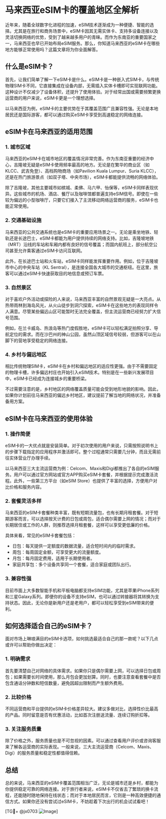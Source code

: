 # 马来西亚eSIM卡的覆盖地区全解析

近年来，随着全球数字化进程的加速，eSIM技术逐渐成为一种便捷、智能的选择。尤其是在旅行和商务场景中，eSIM卡因其无需实体卡、支持多设备连接以及灵活切换网络的优势，受到了越来越多用户的青睐。而作为东南亚的重要国家之一，马来西亚也早已开始布局eSIM服务。那么，你知道马来西亚的eSIM卡在哪些地方能够正常使用吗？这篇文章将为你全面解答。

## 什么是eSIM卡？

首先，让我们简单了解一下eSIM卡是什么。eSIM卡是一种嵌入式SIM卡，与传统物理SIM卡不同，它直接集成在设备内部，无需插入实体卡槽即可实现联网功能。这种设计不仅减少了设备体积，还提升了使用体验。对于经常出国或需要频繁更换运营商的用户来说，eSIM卡更是一个理想选择。

以马来西亚为例，eSIM卡的主要优势在于其覆盖范围广且兼容性强。无论是本地居民还是国际游客，都可以通过购买eSIM卡享受到高速稳定的网络连接。

## eSIM卡在马来西亚的适用范围

### 1. **城市区域**
马来西亚的eSIM卡在城市地区的覆盖情况非常完善。作为东南亚重要的经济中心，吉隆坡无疑是eSIM卡使用频率最高的地方。无论是在繁华的商业区（如KLCC、武吉免登）、高档购物商场（如Pavilion Kuala Lumpur、Suria KLCC），还是在热门旅游景点（如双子塔、中央市场），eSIM卡都能提供流畅的网络体验。

除了吉隆坡，其他主要城市如槟城、柔佛、马六甲、怡保等，eSIM卡同样表现优异。这些城市的机场、酒店、餐厅以及咖啡馆都普遍支持eSIM信号。即使在一些较为偏远的小型咖啡厅，只要它们接入了主流移动网络运营商的服务，eSIM卡也能正常使用。

### 2. **交通基础设施**
马来西亚的公共交通系统也是eSIM卡的重要应用场景之一。无论是乘坐地铁、轻轨还是长途巴士，eSIM卡都能为用户提供持续的网络支持。比如，吉隆坡地铁（MRT）沿线的车站和车厢内都有良好的信号覆盖；而国内航班上，部分航空公司甚至允许乘客通过eSIM卡访问互联网。

此外，在长途巴士站和火车站，eSIM卡同样能发挥重要作用。例如，位于吉隆坡市中心的中央车站（KL Sentral），是连接全国各大城市的交通枢纽。在这里，旅客可以通过eSIM卡快速获取目的地信息或预订车票。

### 3. **自然景区**
对于喜欢户外活动或探险的人来说，马来西亚丰富的自然景观无疑是一大亮点。从热带雨林到海岛风光，从火山徒步到洞穴探索，eSIM卡在这些地方的表现同样令人满意。尽管某些偏远山区可能暂时无法完全覆盖，但主流运营商已经努力扩大信号范围。

例如，在兰卡威岛、热浪岛等热门度假胜地，eSIM卡可以轻松满足拍照分享、导航定位的需求。而在沙巴州的神山公园，虽然山顶区域信号较弱，但游客可以在山脚下的营地享受稳定的网络连接。

### 4. **乡村与偏远地区**
相比传统物理SIM卡，eSIM卡在乡村和偏远地区的适应性更强。由于不需要固定的物理卡槽，许多偏远村庄也开始引入eSIM技术。特别是在一些新兴发展项目中，eSIM卡已经成为连接城乡的重要桥梁。

不过需要注意的是，乡村地区的网络覆盖质量可能会受到地形地貌的影响。因此，如果你计划前往马来西亚的偏远乡村地区，建议提前了解当地的网络状况，并准备备用方案。

## eSIM卡在马来西亚的使用体验

### 1. **操作简便**
eSIM卡的一大优点就是安装简单。对于初次使用的用户来说，只需按照说明书上的步骤下载指定的应用程序并激活即可。整个过程通常只需要几分钟，而且无需前往实体营业厅办理手续。

以马来西亚三大主流运营商为例：Celcom、Maxis和Digi都推出了各自的eSIM服务。用户可以通过官方网站或官方APP购买eSIM卡套餐，并根据提示完成激活流程。此外，一些第三方平台（如eSIM Store）也提供了丰富的选择，方便用户对比价格和服务内容。

### 2. **套餐灵活多样**
马来西亚的eSIM卡套餐种类丰富，既有短期流量包，也有长期月租套餐。对于短期游客而言，可以选择按天计费的日包或周包，适合偶尔需要上网的情况；而对于长期居住或工作的人群，则推荐选择月租套餐，这样可以享受更低廉的价格。

具体来看，常见的eSIM卡套餐包括：
- 日包：每天提供一定额度的数据流量，适合短时间内的临时需求。
- 周包：每周固定金额，可享受更大的流量额度。
- 月包：每月固定费用，适用于长期使用者。
- 家庭共享包：多个设备共享同一个套餐，适合家庭或团队出行。

### 3. **兼容性强**
目前市面上大多数智能手机和平板电脑都支持eSIM功能，尤其是苹果iPhone系列和三星Galaxy系列。即便你的设备不支持eSIM，也可以通过转接器将其转换为支持状态。因此，无论你是新用户还是老用户，都可以轻松享受到eSIM带来的便利。

## 如何选择适合自己的eSIM卡？

面对市场上琳琅满目的eSIM卡选项，如何挑选最适合自己的那一款呢？以下几点或许可以帮助你做出决定：

### 1. **明确需求**
首先要清楚自己对网络的具体需求。如果你只是偶尔需要上网，可以选择日包或周包；如果需要长时间使用，那么月包会更加划算。同时，也要注意查看套餐中是否包含通话分钟数和短信数量，避免因超出限制而产生额外费用。

### 2. **比较价格**
不同运营商和平台提供的eSIM卡价格差异较大。建议多做对比，选择性价比最高的产品。同时留意是否有优惠活动，比如首次注册送流量、连续订购折扣等。

### 3. **关注服务质量**
除了价格之外，服务质量也是不可忽视的因素。可以通过查看用户评价或咨询客服来了解各运营商的实际表现。一般来说，三大主流运营商（Celcom、Maxis、Digi）的服务质量和稳定性都值得信赖。

## 总结

总的来说，马来西亚的eSIM卡覆盖范围相当广泛，无论是城市还是乡村，都能为你提供稳定可靠的网络连接。对于旅行者来说，eSIM卡不仅省去了繁琐的换卡流程，还能随时随地保持在线状态；而对于本地居民而言，它则是一种高效便捷的通信方式。如果你还没有尝试过eSIM卡，不妨趁着下次出行的机会试试看吧！

[TG💪+ @jx0703 ![Image](https://github.com/user-attachments/assets/dbca1d08-cadb-493c-b0ec-ad6f7a83f270)]